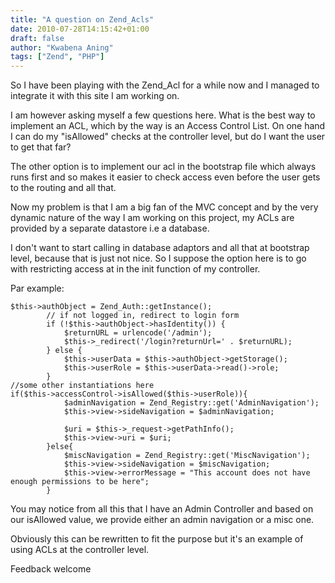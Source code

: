 ```yaml
---
title: "A question on Zend_Acls"
date: 2010-07-28T14:15:42+01:00
draft: false
author: "Kwabena Aning"
tags: ["Zend", "PHP"]
---
```


So I have been playing with the Zend_Acl for a while now and I managed to integrate it with this site I am working on.

I am however asking myself a few questions here. What is the best way to implement an ACL, which by the way is an Access Control List. On one hand I can do my "isAllowed" checks at the controller level, but do I want the user to get that far?

The other option is to implement our acl in the bootstrap file which always runs first and so makes it easier to check access even before the user gets to the routing and all that.

Now my problem is that I am a big fan of the MVC concept and by the very dynamic nature of the way I am working on this project, my ACLs are provided by a separate datastore i.e a database.

I don't want to start calling in database adaptors and all that at bootstrap level, because that is just not nice. So I suppose the option here is to go with restricting access at in the init function of my controller.

Par example:


    $this->authObject = Zend_Auth::getInstance();
            // if not logged in, redirect to login form
            if (!$this->authObject->hasIdentity()) {
                $returnURL = urlencode('/admin');
                $this->_redirect('/login?returnUrl=' . $returnURL);
            } else {
                $this->userData = $this->authObject->getStorage();
                $this->userRole = $this->userData->read()->role;
            }
    //some other instantiations here
    if($this->accessControl->isAllowed($this->userRole)){
                $adminNavigation = Zend_Registry::get('AdminNavigation');
                $this->view->sideNavigation = $adminNavigation;

                $uri = $this->_request->getPathInfo();
                $this->view->uri = $uri;
            }else{
                $miscNavigation = Zend_Registry::get('MiscNavigation');
                $this->view->sideNavigation = $miscNavigation;
                $this->view->errorMessage = "This account does not have
    enough permissions to be here";
            }


You may notice from all this that I have an Admin Controller and based on our isAllowed value, we provide either an admin navigation or a misc one.

Obviously this can be rewritten to fit the purpose but it's an example of using ACLs at the controller level.

Feedback welcome
